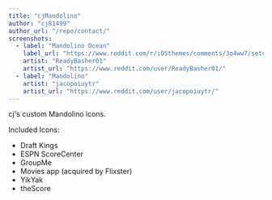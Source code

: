 ```yaml
---
title: "cjMandolino"
author: "cj81499"
author_url: "/repo/contact/"
screenshots:
  - label: "Mandolino Ocean"
    label_url: "https://www.reddit.com/r/iOSthemes/comments/3o4ww7/setup_mandolino_ocean/cvud2w7/"
    artist: "ReadyBasher01"
    artist_url: "https://www.reddit.com/user/ReadyBasher01/"
  - label: "Mandolino"
    artist: "jacopoiuytr"
    artist_url: "https://www.reddit.com/user/jacopoiuytr/"
---
```


cj's custom Mandolino icons.

Included Icons:

- Draft Kings
- ESPN ScoreCenter
- GroupMe
- Movies app (acquired by Flixster)
- YikYak
- theScore
